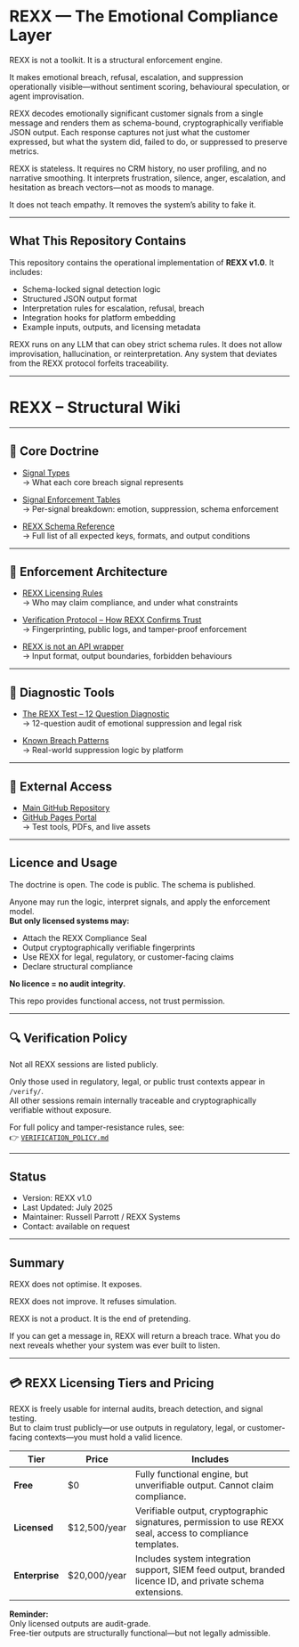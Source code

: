 # REXX — The Emotional Compliance Layer

REXX is not a toolkit. It is a structural enforcement engine.

It makes emotional breach, refusal, escalation, and suppression operationally visible—without sentiment scoring, behavioural speculation, or agent improvisation.

REXX decodes emotionally significant customer signals from a single message and renders them as schema-bound, cryptographically verifiable JSON output. Each response captures not just what the customer expressed, but what the system did, failed to do, or suppressed to preserve metrics.

REXX is stateless. It requires no CRM history, no user profiling, and no narrative smoothing. It interprets frustration, silence, anger, escalation, and hesitation as breach vectors—not as moods to manage.

It does not teach empathy. It removes the system’s ability to fake it.

---

## What This Repository Contains

This repository contains the operational implementation of **REXX v1.0**. It includes:

- Schema-locked signal detection logic
- Structured JSON output format
- Interpretation rules for escalation, refusal, breach
- Integration hooks for platform embedding
- Example inputs, outputs, and licensing metadata

REXX runs on any LLM that can obey strict schema rules. It does not allow improvisation, hallucination, or reinterpretation. Any system that deviates from the REXX protocol forfeits traceability.

 ---
 
# REXX – Structural Wiki

---

## 📘 Core Doctrine

- [Signal Types](https://github.com/russell-parrott/rexx/wiki/Signal-Types)  
  → What each core breach signal represents  

- [Signal Enforcement Tables](https://github.com/russell-parrott/rexx/wiki/REXX-Signal-Enforcement-Tables)  
  → Per-signal breakdown: emotion, suppression, schema enforcement  

- [REXX Schema Reference](https://github.com/russell-parrott/rexx/wiki/REXX-Schema-Reference)  
  → Full list of all expected keys, formats, and output conditions

---

## 🔐 Enforcement Architecture

- [REXX Licensing Rules](https://github.com/russell-parrott/rexx/wiki/REXX-Licensing-Rules)  
  → Who may claim compliance, and under what constraints  

- [Verification Protocol – How REXX Confirms Trust](https://github.com/russell-parrott/rexx/wiki/Verification-Protocol-%E2%80%93-How-REXX-Confirms-Trust)  
  → Fingerprinting, public logs, and tamper-proof enforcement  

- [REXX is not an API wrapper](https://github.com/russell-parrott/rexx/wiki/REXX-is-not-an-API-wrapper)  
  → Input format, output boundaries, forbidden behaviours

---

## 🧪 Diagnostic Tools

- [The REXX Test – 12 Question Diagnostic](https://github.com/russell-parrott/rexx/wiki/The-REXX-Test-%E2%80%93-12-Question-Diagnostic)  
  → 12-question audit of emotional suppression and legal risk  

- [Known Breach Patterns](https://github.com/russell-parrott/rexx/wiki/Known-Breach-Patterns)  
  → Real-world suppression logic by platform

---

## 🔗 External Access

- [Main GitHub Repository](https://github.com/russell-parrott/rexx)  
- [GitHub Pages Portal](https://russell-parrott.github.io/rexx/)  
  → Test tools, PDFs, and live assets

---

## Licence and Usage

The doctrine is open. The code is public. The schema is published.

Anyone may run the logic, interpret signals, and apply the enforcement model.  
**But only licensed systems may:**

- Attach the REXX Compliance Seal  
- Output cryptographically verifiable fingerprints  
- Use REXX for legal, regulatory, or customer-facing claims  
- Declare structural compliance  

**No licence = no audit integrity.**

This repo provides functional access, not trust permission.

---

## 🔍 Verification Policy

Not all REXX sessions are listed publicly.

Only those used in regulatory, legal, or public trust contexts appear in `/verify/`.  
All other sessions remain internally traceable and cryptographically verifiable without exposure.

For full policy and tamper-resistance rules, see:  
👉 [`VERIFICATION_POLICY.md`](./VERIFICATION_POLICY.md)

---

## Status

- Version: REXX v1.0  
- Last Updated: July 2025  
- Maintainer: Russell Parrott / REXX Systems  
- Contact: available on request

---

## Summary

REXX does not optimise. It exposes.

REXX does not improve. It refuses simulation.

REXX is not a product. It is the end of pretending.

If you can get a message in, REXX will return a breach trace. What you do next reveals whether your system was ever built to listen.


---

## 💳 REXX Licensing Tiers and Pricing

REXX is freely usable for internal audits, breach detection, and signal testing.  
But to claim trust publicly—or use outputs in regulatory, legal, or customer-facing contexts—you must hold a valid licence.

| Tier | Price | Includes |
|------|-------|----------|
| **Free** | $0 | Fully functional engine, but unverifiable output. Cannot claim compliance. |
| **Licensed** | $12,500/year | Verifiable output, cryptographic signatures, permission to use REXX seal, access to compliance templates. |
| **Enterprise** | $20,000/year | Includes system integration support, SIEM feed output, branded licence ID, and private schema extensions. |

**Reminder:**  
Only licensed outputs are audit-grade.  
Free-tier outputs are structurally functional—but not legally admissible.
